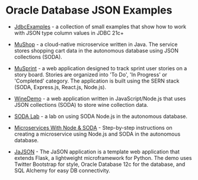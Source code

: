 
# Oracle Database JSON Examples

* [JdbcExamples](JdbcExamples) - a collection of small
  examples that show how to work with JSON type column values in JDBC
  21c+

* [MuShop](https://github.com/oracle-quickstart/oci-cloudnative/tree/master/src/carts) - a cloud-native microservice written in Java.  The service stores shopping cart data in the autonomous database using JSON collections (SODA).

* [MuSprint](MuSprint) - a web application designed to track sprint user stories on a story board. Stories are organized into 'To Do', 'In Progress' or 'Completed' category.  The application is built using the SERN stack (SODA, Express.js, React.js, Node.js).

* [WineDemo](WineDemo) - a web application written in
  JavaScript/Node.js that uses JSON collections (SODA) to store wine
  collection data.

* [SODA Lab](https://dmcghan.github.io/soda-hol/?page=README.md) - a
  lab on using SODA Node.js in the autonomous database.

* [Microservices With Node &
  SODA](https://blogs.oracle.com/developers/creating-a-microservice-with-node-soda-json-document-storage-in-autonomous-db) - Step-by-step instructions on creating a microservice using Node.js
  and SODA in the autonomous database.

* [JaJSON](Python-Demo-App) - The JaSON application is a template web application that extends Flask, a lightweight microframework for Python. The demo uses Twitter Bootstrap for style, Oracle Database 12c for the database, and SQL Alchemy for easy DB connectivity.
